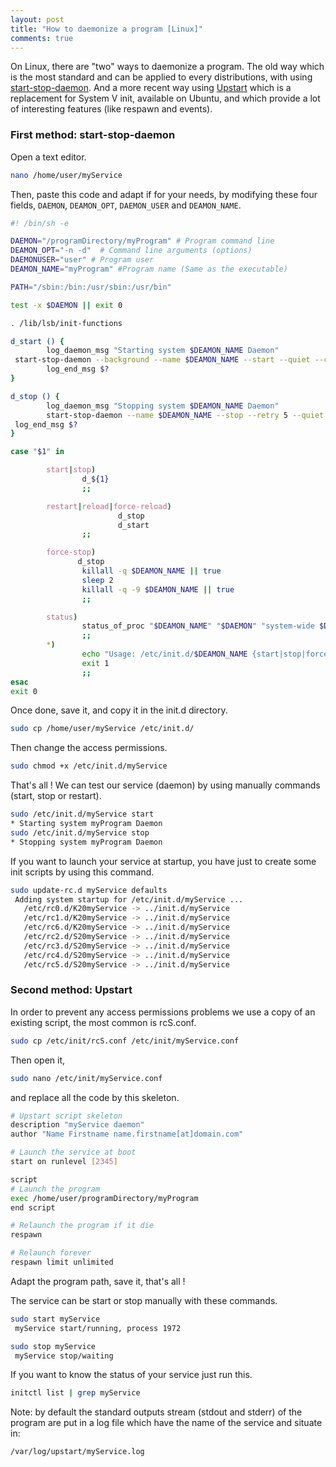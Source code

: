 ```yaml
---
layout: post
title: "How to daemonize a program [Linux]"
comments: true
---
```

On Linux, there are "two" ways to daemonize a program. The old way which is the most standard and can be applied to every distributions, with using [start-stop-daemon](http://manpages.ubuntu.com/manpages/lucid/fr/man8/start-stop-daemon.8.html).
And a more recent way using [Upstart](http://upstart.ubuntu.com/) which is a replacement for System V init, available on Ubuntu, and which provide a lot of interesting features (like respawn and events).
### First method: start-stop-daemon
Open a text editor.
```bash
nano /home/user/myService
```
Then, paste this code and adapt if for your needs, by modifying these four fields, `DAEMON`, `DEAMON_OPT`, `DAEMON_USER` and `DEAMON_NAME`.
```bash
#! /bin/sh -e

DAEMON="/programDirectory/myProgram" # Program command line
DEAMON_OPT="-n -d"  # Command line arguments (options)
DAEMONUSER="user" # Program user
DEAMON_NAME="myProgram" #Program name (Same as the executable)

PATH="/sbin:/bin:/usr/sbin:/usr/bin"

test -x $DAEMON || exit 0

. /lib/lsb/init-functions

d_start () {
        log_daemon_msg "Starting system $DEAMON_NAME Daemon"
 start-stop-daemon --background --name $DEAMON_NAME --start --quiet --chuid $DAEMONUSER --exec $DAEMON -- $DEAMON_OPT
        log_end_msg $?
}

d_stop () {
        log_daemon_msg "Stopping system $DEAMON_NAME Daemon"
        start-stop-daemon --name $DEAMON_NAME --stop --retry 5 --quiet --name $DEAMON_NAME
 log_end_msg $?
}

case "$1" in

        start|stop)
                d_${1}
                ;;

        restart|reload|force-reload)
                        d_stop
                        d_start
                ;;

        force-stop)
               d_stop
                killall -q $DEAMON_NAME || true
                sleep 2
                killall -q -9 $DEAMON_NAME || true
                ;;

        status)
                status_of_proc "$DEAMON_NAME" "$DAEMON" "system-wide $DEAMON_NAME" && exit 0 || exit $?
                ;;
        *)
                echo "Usage: /etc/init.d/$DEAMON_NAME {start|stop|force-stop|restart|reload|force-reload|status}"
                exit 1
                ;;
esac
exit 0
```
Once done, save it, and copy it in the init.d directory.
```bash
sudo cp /home/user/myService /etc/init.d/
```
Then change the access permissions.
```bash
sudo chmod +x /etc/init.d/myService
```
That's all !
We can test our service (daemon) by using manually commands (start, stop or restart).
```bash
sudo /etc/init.d/myService start
* Starting system myProgram Daemon
sudo /etc/init.d/myService stop
* Stopping system myProgram Daemon
```
If you want to launch your service at startup, you have just to create some init scripts by using this command.
```bash
sudo update-rc.d myService defaults
 Adding system startup for /etc/init.d/myService ...
   /etc/rc0.d/K20myService -> ../init.d/myService 
   /etc/rc1.d/K20myService -> ../init.d/myService
   /etc/rc6.d/K20myService -> ../init.d/myService
   /etc/rc2.d/S20myService -> ../init.d/myService
   /etc/rc3.d/S20myService -> ../init.d/myService
   /etc/rc4.d/S20myService -> ../init.d/myService
   /etc/rc5.d/S20myService -> ../init.d/myService
```
### Second method: Upstart
In order to prevent any access permissions problems we use a copy of an existing script, the most common is rcS.conf.
```bash
sudo cp /etc/init/rcS.conf /etc/init/myService.conf
```
Then open it,
```bash
sudo nano /etc/init/myService.conf
```
and replace all the code by this skeleton.
```bash
# Upstart script skeleton
description "myService daemon"
author "Name Firstname name.firstname[at]domain.com"

# Launch the service at boot
start on runlevel [2345]

script
# Launch the program
exec /home/user/programDirectory/myProgram
end script

# Relaunch the program if it die
respawn

# Relaunch forever
respawn limit unlimited
```
Adapt the program path, save it, that's all !

The service can be start or stop manually with these commands.
```bash
sudo start myService
 myService start/running, process 1972

sudo stop myService
 myService stop/waiting
```
If you want to know the status of your service just run this.
```bash
initctl list | grep myService
```
Note: by default the standard outputs stream (stdout and stderr) of the program are put in a log file which have the name of the service and situate in:
```bash
/var/log/upstart/myService.log
```
